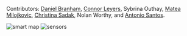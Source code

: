Contributors: [Daniel Branham](https://github.com/dbranham20 "dbranham20"), [Connor Leyers](https://github.com/leyersc2 "leyersc2"), Sybrina Outhay, [Matea Milojkovic](https://github.com/mateamilojkovic "mateamilojkovic"), [Christina Sadak](https://github.com/sadakc2 "sadakc2"), Nolan Worthy, and [Antonio Santos](https://github.com/AntSan813 "Antsan813").

![smart map](images/IMG_2513.jpg)
![sensors](images/IMG_2520.jpg)
